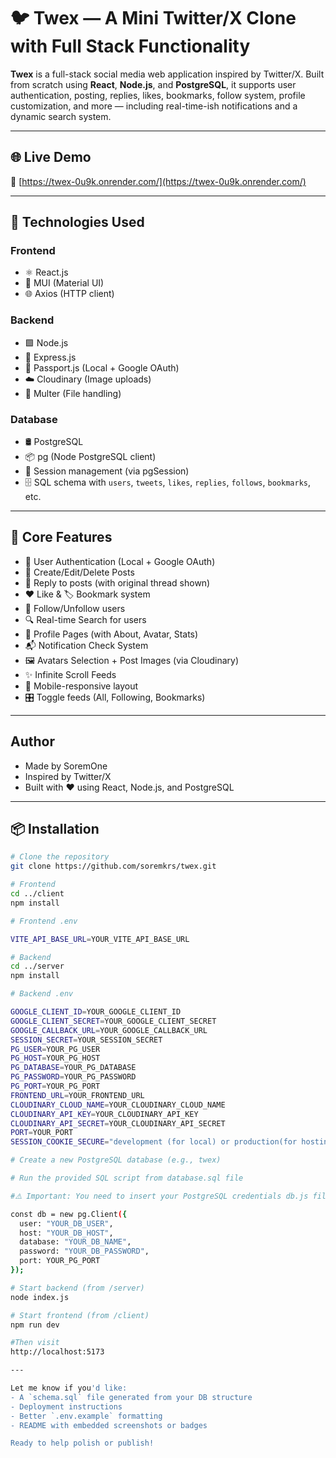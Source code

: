 # 🐦 Twex — A Mini Twitter/X Clone with Full Stack Functionality

**Twex** is a full-stack social media web application inspired by Twitter/X. Built from scratch using **React**, **Node.js**, and **PostgreSQL**, it supports user authentication, posting, replies, likes, bookmarks, follow system, profile customization, and more — including real-time-ish notifications and a dynamic search system.

---

## 🌐 Live Demo

🚀 [https://twex-0u9k.onrender.com/](https://twex-0u9k.onrender.com/) 

---

## 🚀 Technologies Used

### Frontend
- ⚛️ React.js
- 🎨 MUI (Material UI)
- 🌐 Axios (HTTP client)

### Backend
- 🟩 Node.js
- 🚂 Express.js
- 🔐 Passport.js (Local + Google OAuth)
- ☁️ Cloudinary (Image uploads)
- 🧵 Multer (File handling)

### Database
- 🛢️ PostgreSQL
- 📦 pg (Node PostgreSQL client)
- 🧠 Session management (via pgSession)
- 🗄️ SQL schema with `users`, `tweets`, `likes`, `replies`, `follows`, `bookmarks`, etc.

---

## 🧠 Core Features

- 🔐 User Authentication (Local + Google OAuth)
- 📝 Create/Edit/Delete Posts
- 💬 Reply to posts (with original thread shown)
- ❤️ Like & 🏷️ Bookmark system
- 👥 Follow/Unfollow users
- 🔍 Real-time Search for users
- 🧾 Profile Pages (with About, Avatar, Stats)
- 📬 Notification Check System
- 🖼️ Avatars Selection + Post Images (via Cloudinary)
- ✨ Infinite Scroll Feeds
- 📱 Mobile-responsive layout
- 🎛️ Toggle feeds (All, Following, Bookmarks)

---

## Author

- Made by SoremOne
- Inspired by Twitter/X
- Built with ❤️ using React, Node.js, and PostgreSQL

---

## 📦 Installation

```bash
# Clone the repository
git clone https://github.com/soremkrs/twex.git

# Frontend
cd ../client
npm install

# Frontend .env

VITE_API_BASE_URL=YOUR_VITE_API_BASE_URL

# Backend
cd ../server
npm install

# Backend .env

GOOGLE_CLIENT_ID=YOUR_GOOGLE_CLIENT_ID
GOOGLE_CLIENT_SECRET=YOUR_GOOGLE_CLIENT_SECRET
GOOGLE_CALLBACK_URL=YOUR_GOOGLE_CALLBACK_URL
SESSION_SECRET=YOUR_SESSION_SECRET
PG_USER=YOUR_PG_USER
PG_HOST=YOUR_PG_HOST
PG_DATABASE=YOUR_PG_DATABASE
PG_PASSWORD=YOUR_PG_PASSWORD
PG_PORT=YOUR_PG_PORT
FRONTEND_URL=YOUR_FRONTEND_URL
CLOUDINARY_CLOUD_NAME=YOUR_CLOUDINARY_CLOUD_NAME
CLOUDINARY_API_KEY=YOUR_CLOUDINARY_API_KEY
CLOUDINARY_API_SECRET=YOUR_CLOUDINARY_API_SECRET
PORT=YOUR_PORT
SESSION_COOKIE_SECURE="development (for local) or production(for hosting)"

# Create a new PostgreSQL database (e.g., twex)

# Run the provided SQL script from database.sql file

#⚠️ Important: You need to insert your PostgreSQL credentials db.js file

const db = new pg.Client({
  user: "YOUR_DB_USER",
  host: "YOUR_DB_HOST",
  database: "YOUR_DB_NAME",
  password: "YOUR_DB_PASSWORD",
  port: YOUR_PG_PORT
});

# Start backend (from /server)
node index.js

# Start frontend (from /client)
npm run dev

#Then visit 
http://localhost:5173

---

Let me know if you'd like:
- A `schema.sql` file generated from your DB structure
- Deployment instructions
- Better `.env.example` formatting
- README with embedded screenshots or badges

Ready to help polish or publish!